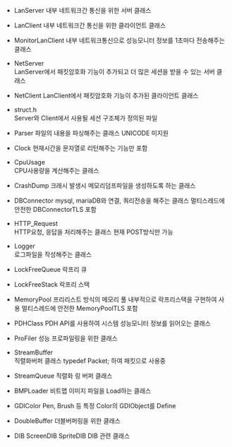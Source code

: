 - LanServer
내부 네트워크간 통신을 위한 서버 클래스
    
- LanClient 
내부 네트워크간 통신을 위한 클라이언트 클래스 

- MonitorLanClient
내부 네트워크통신으로 성능모니터 정보를 1초마다 전송해주는 클래스
    
- NetServer  
LanServer에서 패킷암호화 기능이 추가되고 더 많은 세션을 받을 수 있는 서버 클래스
    
- NetClient
LanClient에서 패킷암호화 기능이 추가된 클라이언트 클래스
    
- struct.h   
Server와 Client에서 사용될 세션 구조체가 정의된 파일
    
- Parser 
파일의 내용을 파싱해주는 클래스
UNICODE 미지원
    
- Clock
현재시간을 문자열로 리턴해주는 기능만 포함
    
- CpuUsage    
CPU사용량을 계산해주는 클래스 
    
- CrashDump
크래시 발생시 메모리덤프파일을 생성하도록 하는 클래스
    
- DBConnector
mysql, mariaDB와 연결, 쿼리전송을 해주는 클래스
멀티스레드에 안전한 DBConnectorTLS 포함
    
- HTTP_Request    
HTTP요청, 응답을 처리해주는 클래스
현재 POST방식만 가능
    
- Logger  
로그파일을 작성해주는 클래스
    
- LockFreeQueue
락프리 큐
    
- LockFreeStack
락프리 스택
    
- MemoryPool
프리리스트 방식의 메모리 풀
내부적으로 락프리스택을 구현하여 사용
멀티스레드에 안전한 MemoryPoolTLS 포함
    
- PDHClass
PDH API를 사용하여 시스템 성능모니터 정보를 읽어오는 클래스
    
- ProFiler
성능 프로파일링을 위한 클래스
    
- StreamBuffer    
직렬화버퍼 클래스
typedef Packet; 하여 패킷으로 사용중
    
- StreamQueue
직렬화 링 버퍼 클래스

- BMPLoader
비트맵 이미지 파일을 Load하는 클래스

- GDIColor
Pen, Brush 등 특정 Color의 GDIObject를 Define 
    
- DoubleBuffer
더블버퍼링을 위한 클래스

- DIB
ScreenDIB
SpriteDIB
DIB 관련 클래스
